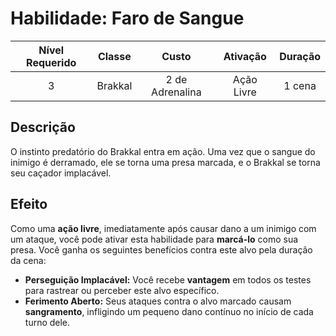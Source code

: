 # Habilidade: Faro de Sangue

| Nível Requerido | Classe | Custo | Ativação | Duração |
| :---: | :---: | :---: | :---: | :---: |
| 3 | Brakkal | 2 de Adrenalina | Ação Livre | 1 cena |

## Descrição
O instinto predatório do Brakkal entra em ação. Uma vez que o sangue do inimigo é derramado, ele se torna uma presa marcada, e o Brakkal se torna seu caçador implacável.

## Efeito
Como uma **ação livre**, imediatamente após causar dano a um inimigo com um ataque, você pode ativar esta habilidade para **marcá-lo** como sua presa. Você ganha os seguintes benefícios contra este alvo pela duração da cena:

* **Perseguição Implacável:** Você recebe **vantagem** em todos os testes para rastrear ou perceber este alvo específico.
* **Ferimento Aberto:** Seus ataques contra o alvo marcado causam **sangramento**, infligindo um pequeno dano contínuo no início de cada turno dele.